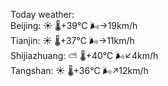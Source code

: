 Today weather:  
Beijing: ☀️   🌡️+39°C 🌬️→19km/h  
Tianjin: ☀️   🌡️+37°C 🌬️→11km/h  
Shijiazhuang: ⛅️  🌡️+40°C 🌬️↙4km/h  
Tangshan: ☀️   🌡️+36°C 🌬️↗12km/h  

